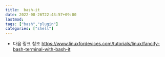 ```yaml
---
title:  bash-it
date: 2022-08-26T22:43:57+09:00
lastmod:
tags: ["bash","plugin"]
categories: ["shell"]
---                                                                         
```


* 다음 링크 참조
<https://www.linuxfordevices.com/tutorials/linux/fancify-bash-terminal-with-bash-it>
